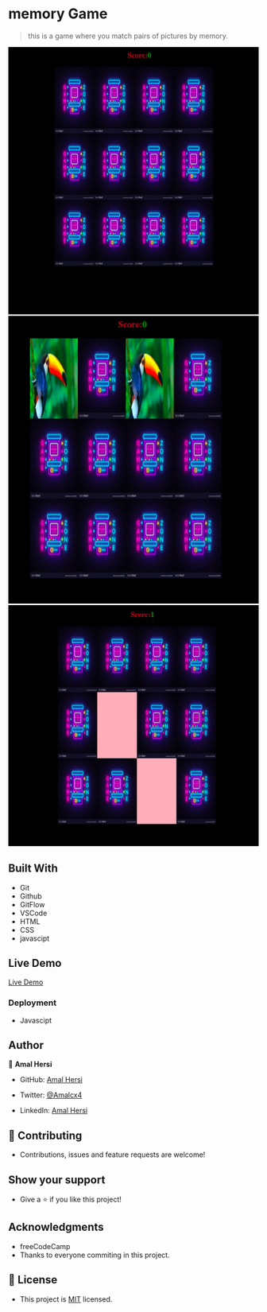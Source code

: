 # memory Game 

> this is a game where you match pairs of pictures by memory.

![screenshot](images/Screenshot1.png)
![screenshot](images/s2.png)
![screenshot](images/s3.png)


## Built With

- Git
- Github
- GitFlow
- VSCode
- HTML
- CSS
- javascipt



## Live Demo
[Live Demo](https://amalcxc.github.io/memory-game/)



### Deployment

- Javascipt

## Author

👤 **Amal Hersi**

- GitHub: [Amal Hersi](https://github.com/Amalcxc)

- Twitter: [@Amalcx4](https://twitter.com/home?lang=en)

- LinkedIn: [Amal Hersi](https://www.linkedin.com/in/amal-hersi-a29583205/)


## 🤝 Contributing

- Contributions, issues and feature requests are welcome!


## Show your support

- Give a ⭐️ if you like this project!


## Acknowledgments
- freeCodeCamp
- Thanks to everyone commiting in this project.


## 📝 License

- This project is [MIT](./MIT.md) licensed.

